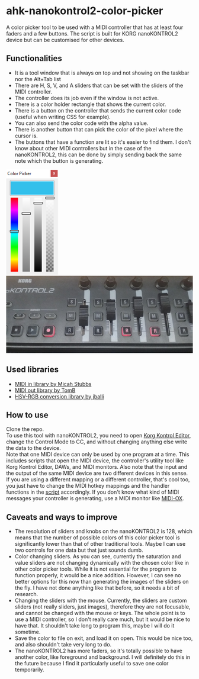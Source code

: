 # ahk-nanokontrol2-color-picker
A color picker tool to be used with a MIDI controller that has at least four faders and a few buttons. The script is built for KORG nanoKONTROL2 device but can be customised for other devices.

## Functionalities

* It is a tool window that is always on top and not showing on the taskbar nor the Alt+Tab list
* There are H, S, V, and A sliders that can be set with the sliders of the MIDI controller.
* The controller does its job even if the window is not active.
* There is a color holder rectangle that shows the current color.
* There is a button on the controller that sends the current color code (useful when writing CSS for example).
* You can also send the color code with the alpha value.
* There is another button that can pick the color of the pixel where the cursor is.
* The buttons that have a function are lit so it's easier to find them. I don't know about other MIDI controllers but in the case of the nanoKONTROL2, this can be done by simply sending back the same note which the button is generating.

![Tool window](./images/readme_tool_window.png)
![nanoKONTROL2](./images/readme_nano.png)

## Used libraries

* [MIDI in library by Micah Stubbs](https://github.com/micahstubbs/midi4ahk)
* [MIDI out library by TomB](https://autohotkey.com/board/topic/17212-midi-output-from-ahk/)
* [HSV-RGB conversion library by jballi](https://www.autohotkey.com/boards/viewtopic.php?t=30908)

## How to use

Clone the repo.<br/>
To use this tool with nanoKONTROL2, you need to open [Korg Kontrol Editor](https://www.korg.com/us/support/download/software/0/159/1354/), change the Control Mode to CC, and without changing anything else write the data to the device.<br/>
Note that one MIDI device can only be used by one program at a time. This includes scripts that open the MIDI device, the controller's utility tool like Korg Kontrol Editor, DAWs, and MIDI monitors. Also note that the input and the output of the same MIDI device are two different devices in this sense.<br/>
If you are using a different mapping or a different controller, that's cool too, you just have to change the MIDI hotkey mappings and the handler functions in the [script](./nanoKONTROL2_color_picker.ahk) accordingly. If you don't know what kind of MIDI messages your controller is generating, use a MIDI monitor like [MIDI-OX](http://www.midiox.com/).

## Caveats and ways to improve

* The resolution of sliders and knobs on the nanoKONTROL2 is 128, which means that the number of possible colors of this color picker tool is significantly lower than that of other traditional tools. Maybe I can use two controls for one data but that just sounds dumb.
* Color changing sliders. As you can see, currently the saturation and value sliders are not changing dynamically with the chosen color like in other color picker tools. While it is not essential for the program to function properly, it would be a nice addition. However, I can see no better options for this now than generating the images of the sliders on the fly. I have not done anything like that before, so it needs a bit of research.
* Changing the sliders with the mouse. Currently, the sliders are custom sliders (not really sliders, just images), therefore they are not focusable, and cannot be changed with the mouse or keys. The whole point is to use a MIDI controller, so I don't really care much, but it would be nice to have that. It shouldn't take long to program this, maybe I will do it sometime.
* Save the color to file on exit, and load it on open. This would be nice too, and also shouldn't take very long to do.
* The nanoKONTROL2 has more faders, so it's totally possible to have another color, like foreground and background. I will definitely do this in the future because I find it particularly useful to save one color temporarily.
